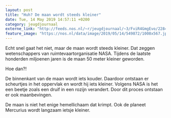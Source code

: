 ```yaml
---
layout: post
title: "Huh? De maan wordt steeds kleiner"
date: Tue, 14 May 2019 14:57:11 +0200
category: jeugdjournaal
externe_link: "http://feeds.nos.nl/~r/jeugdjournaal/~3/FviR4GmgEvo/2284580"
feature_image: "https://nos.nl/data/image/2019/05/14/549872/1008x567.jpg"
---
```


<p>Echt snel gaat het niet, maar de maan wordt steeds kleiner. Dat zeggen wetenschappers van ruimtevaartorganisatie NASA. Tijdens de laatste honderden miljoenen jaren is de maan 50 meter kleiner geworden.</p>
<p>Hoe dan?!</p>
<p>De binnenkant van de maan wordt iets kouder. Daardoor ontstaan er scheurtjes in het oppervlak en wordt hij iets kleiner. Volgens NASA is het een beetje zoals een druif in een rozijn verandert. Door dit proces ontstaan er ook maanbevingen.</p>
<p>De maan is niet het enige hemellichaam dat krimpt. Ook de planeet Mercurius wordt langzaam ietsje kleiner.</p><img src="http://feeds.feedburner.com/~r/jeugdjournaal/~4/FviR4GmgEvo" height="1" width="1" alt=""/>
